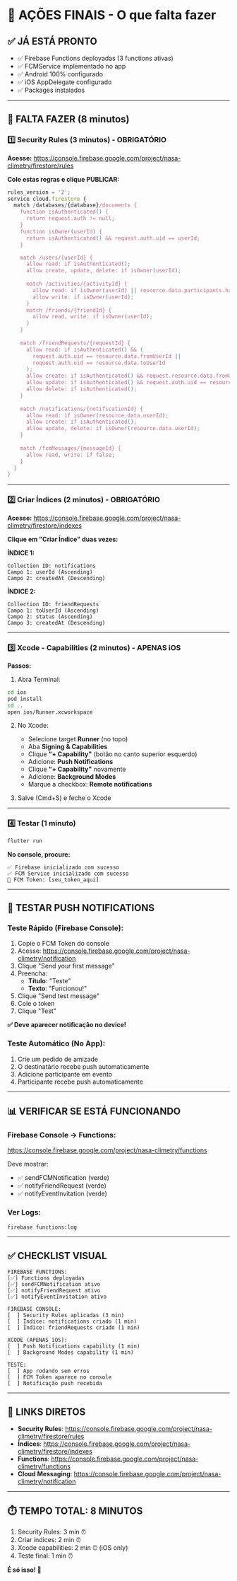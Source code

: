 # 🎯 AÇÕES FINAIS - O que falta fazer

## ✅ JÁ ESTÁ PRONTO

- ✅ Firebase Functions deployadas (3 functions ativas)
- ✅ FCMService implementado no app
- ✅ Android 100% configurado
- ✅ iOS AppDelegate configurado
- ✅ Packages instalados

---

## 🚨 FALTA FAZER (8 minutos)

### 1️⃣ Security Rules (3 minutos) - OBRIGATÓRIO

**Acesse:** https://console.firebase.google.com/project/nasa-climetry/firestore/rules

**Cole estas regras e clique PUBLICAR:**

```javascript
rules_version = '2';
service cloud.firestore {
  match /databases/{database}/documents {
    function isAuthenticated() {
      return request.auth != null;
    }
    function isOwner(userId) {
      return isAuthenticated() && request.auth.uid == userId;
    }

    match /users/{userId} {
      allow read: if isAuthenticated();
      allow create, update, delete: if isOwner(userId);
      
      match /activities/{activityId} {
        allow read: if isOwner(userId) || resource.data.participants.hasAny([request.auth.uid]);
        allow write: if isOwner(userId);
      }
      match /friends/{friendId} {
        allow read, write: if isOwner(userId);
      }
    }
    
    match /friendRequests/{requestId} {
      allow read: if isAuthenticated() && (
        request.auth.uid == resource.data.fromUserId ||
        request.auth.uid == resource.data.toUserId
      );
      allow create: if isAuthenticated() && request.resource.data.fromUserId == request.auth.uid;
      allow update: if isAuthenticated() && request.auth.uid == resource.data.toUserId;
      allow delete: if isAuthenticated();
    }
    
    match /notifications/{notificationId} {
      allow read: if isOwner(resource.data.userId);
      allow create: if isAuthenticated();
      allow update, delete: if isOwner(resource.data.userId);
    }
    
    match /fcmMessages/{messageId} {
      allow read, write: if false;
    }
  }
}
```

---

### 2️⃣ Criar Índices (2 minutos) - OBRIGATÓRIO

**Acesse:** https://console.firebase.google.com/project/nasa-climetry/firestore/indexes

**Clique em "Criar Índice" duas vezes:**

**ÍNDICE 1:**
```
Collection ID: notifications
Campo 1: userId (Ascending)
Campo 2: createdAt (Descending)
```

**ÍNDICE 2:**
```
Collection ID: friendRequests
Campo 1: toUserId (Ascending)
Campo 2: status (Ascending)  
Campo 3: createdAt (Descending)
```

---

### 3️⃣ Xcode - Capabilities (2 minutos) - APENAS iOS

**Passos:**

1. Abra Terminal:
```bash
cd ios
pod install
cd ..
open ios/Runner.xcworkspace
```

2. No Xcode:
   - Selecione target **Runner** (no topo)
   - Aba **Signing & Capabilities**
   - Clique **"+ Capability"** (botão no canto superior esquerdo)
   - Adicione: **Push Notifications**
   - Clique **"+ Capability"** novamente
   - Adicione: **Background Modes**
   - Marque a checkbox: **Remote notifications**

3. Salve (Cmd+S) e feche o Xcode

---

### 4️⃣ Testar (1 minuto)

```bash
flutter run
```

**No console, procure:**
```
✅ Firebase inicializado com sucesso
✅ FCM Service inicializado com sucesso
📱 FCM Token: [seu_token_aqui]
```

---

## 🧪 TESTAR PUSH NOTIFICATIONS

### Teste Rápido (Firebase Console):

1. Copie o FCM Token do console
2. Acesse: https://console.firebase.google.com/project/nasa-climetry/notification
3. Clique "Send your first message"
4. Preencha:
   - **Título**: "Teste"
   - **Texto**: "Funcionou!"
5. Clique "Send test message"
6. Cole o token
7. Clique "Test"

**✅ Deve aparecer notificação no device!**

### Teste Automático (No App):

1. Crie um pedido de amizade
2. O destinatário recebe push automaticamente
3. Adicione participante em evento
4. Participante recebe push automaticamente

---

## 📊 VERIFICAR SE ESTÁ FUNCIONANDO

### Firebase Console → Functions:
https://console.firebase.google.com/project/nasa-climetry/functions

Deve mostrar:
- ✅ sendFCMNotification (verde)
- ✅ notifyFriendRequest (verde)
- ✅ notifyEventInvitation (verde)

### Ver Logs:
```bash
firebase functions:log
```

---

## ✅ CHECKLIST VISUAL

```
FIREBASE FUNCTIONS:
[✅] Functions deployadas
[✅] sendFCMNotification ativo
[✅] notifyFriendRequest ativo
[✅] notifyEventInvitation ativo

FIREBASE CONSOLE:
[  ] Security Rules aplicadas (3 min)
[  ] Índice: notifications criado (1 min)
[  ] Índice: friendRequests criado (1 min)

XCODE (APENAS iOS):
[  ] Push Notifications capability (1 min)
[  ] Background Modes capability (1 min)

TESTE:
[  ] App rodando sem erros
[  ] FCM Token aparece no console
[  ] Notificação push recebida
```

---

## 🎯 LINKS DIRETOS

- **Security Rules**: https://console.firebase.google.com/project/nasa-climetry/firestore/rules
- **Índices**: https://console.firebase.google.com/project/nasa-climetry/firestore/indexes
- **Functions**: https://console.firebase.google.com/project/nasa-climetry/functions
- **Cloud Messaging**: https://console.firebase.google.com/project/nasa-climetry/notification

---

## ⏱️ TEMPO TOTAL: 8 MINUTOS

1. Security Rules: 3 min ⏰
2. Criar índices: 2 min ⏰
3. Xcode capabilities: 2 min ⏰ (iOS only)
4. Teste final: 1 min ⏰

**É só isso! 🎉**
